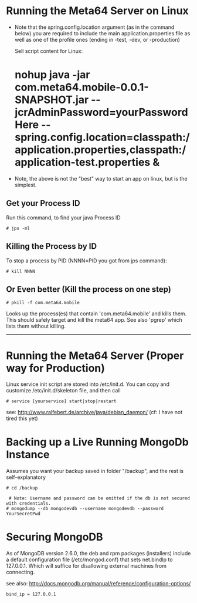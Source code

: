 # Running the Meta64 Server on Linux

* Note that the spring.config.location argument (as in the command below) you are required to include the main application.properties file as well as one of the profile ones (ending in -test, -dev, or -production)

    Sell script content for Linux:
    
    # nohup java -jar com.meta64.mobile-0.0.1-SNAPSHOT.jar --jcrAdminPassword=yourPasswordHere --spring.config.location=classpath:/application.properties,classpath:/application-test.properties &
    
* Note, the above is not the "best" way to start an app on linux, but is the simplest.

## Get your Process ID

Run this command, to find your java Process ID

    # jps -ml

## Killing the Process by ID

To stop a process by PID (NNNN=PID you got from jps command):
	
    # kill NNNN	

## Or Even better (Kill the process on one step)

    # pkill -f com.meta64.mobile
    
Looks up the process(es) that contain 'com.meta64.mobile' and kills them. This should safely target and kill the meta64 app. See also 'pgrep' which lists them without killing.

----

# Running the Meta64 Server (Proper way for Production)

Linux service init script are stored into /etc/init.d. You can copy and customize /etc/init.d/skeleton file, and then call

    # service [yourservice] start|stop|restart
    
see: http://www.ralfebert.de/archive/java/debian_daemon/
(cf: I have not tired this yet)    
   
   
# Backing up a Live Running MongoDb Instance

Assumes you want your backup saved in folder "/backup", and the rest is self-explanatory

    # cd /backup

	 # Note: Username and password can be omitted if the db is not secured with credentials.
    # mongodump --db mongodevdb --username mongodevdb --password YourSecretPwd
    
# Securing MongoDB 

As of MongoDB version 2.6.0, the deb and rpm packages (installers) include a default configuration file (/etc/mongod.conf) that sets net.bindIp to 127.0.0.1. Which will suffice for disallowing external machines from connecting. 

see also: 
http://docs.mongodb.org/manual/reference/configuration-options/

    bind_ip = 127.0.0.1  

    